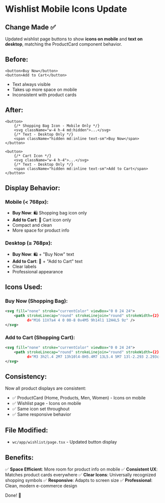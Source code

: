 # Wishlist Mobile Icons Update

## Change Made ✅

Updated wishlist page buttons to show **icons on mobile** and **text on desktop**, matching the ProductCard component behavior.

## Before:
```tsx
<button>Buy Now</button>
<button>Add to Cart</button>
```
- Text always visible
- Takes up more space on mobile
- Inconsistent with product cards

## After:
```tsx
<button>
    {/* Shopping Bag Icon - Mobile Only */}
    <svg className="w-4 h-4 md:hidden">...</svg>
    {/* Text - Desktop Only */}
    <span className="hidden md:inline text-sm">Buy Now</span>
</button>

<button>
    {/* Cart Icon */}
    <svg className="w-4 h-4">...</svg>
    {/* Text - Desktop Only */}
    <span className="hidden md:inline text-sm">Add to Cart</span>
</button>
```

## Display Behavior:

### Mobile (< 768px):
- **Buy Now**: 🛍️ Shopping bag icon only
- **Add to Cart**: 🛒 Cart icon only
- Compact and clean
- More space for product info

### Desktop (≥ 768px):
- **Buy Now**: 🛍️ + "Buy Now" text
- **Add to Cart**: 🛒 + "Add to Cart" text
- Clear labels
- Professional appearance

## Icons Used:

### Buy Now (Shopping Bag):
```svg
<svg fill="none" stroke="currentColor" viewBox="0 0 24 24">
    <path strokeLinecap="round" strokeLinejoin="round" strokeWidth={2} 
          d="M16 11V7a4 4 0 00-8 0v4M5 9h14l1 12H4L5 9z" />
</svg>
```

### Add to Cart (Shopping Cart):
```svg
<svg fill="none" stroke="currentColor" viewBox="0 0 24 24">
    <path strokeLinecap="round" strokeLinejoin="round" strokeWidth={2} 
          d="M3 3h2l.4 2M7 13h10l4-8H5.4M7 13L5.4 5M7 13l-2.293 2.293c-.63.63-.184 1.707.707 1.707H17m0 0a2 2 0 100 4 2 2 0 000-4zm-8 2a2 2 0 11-4 0 2 2 0 014 0z" />
</svg>
```

## Consistency:

Now all product displays are consistent:
- ✅ ProductCard (Home, Products, Men, Women) - Icons on mobile
- ✅ Wishlist page - Icons on mobile
- ✅ Same icon set throughout
- ✅ Same responsive behavior

## File Modified:

- `wc/app/wishlist/page.tsx` - Updated button display

## Benefits:

✅ **Space Efficient**: More room for product info on mobile
✅ **Consistent UX**: Matches product cards everywhere
✅ **Clear Icons**: Universally recognized shopping symbols
✅ **Responsive**: Adapts to screen size
✅ **Professional**: Clean, modern e-commerce design

Done! 🎉
